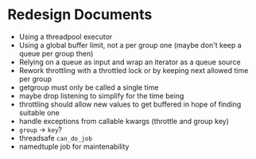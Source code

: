# Redesign Documents

* Using a threadpool executor
* Using a global buffer limit, not a per group one (maybe don't keep a queue per group then)
* Relying on a queue as input and wrap an iterator as a queue source
* Rework throttling with a throttled lock or by keeping next allowed time per group
* getgroup must only be called a single time
* maybe drop listening to simplify for the time being
* throttling should allow new values to get buffered in hope of finding suitable one
* handle exceptions from callable kwargs (throttle and group key)
* `group` -> `key`?
* threadsafe `can_do_job`
* namedtuple job for maintenability
